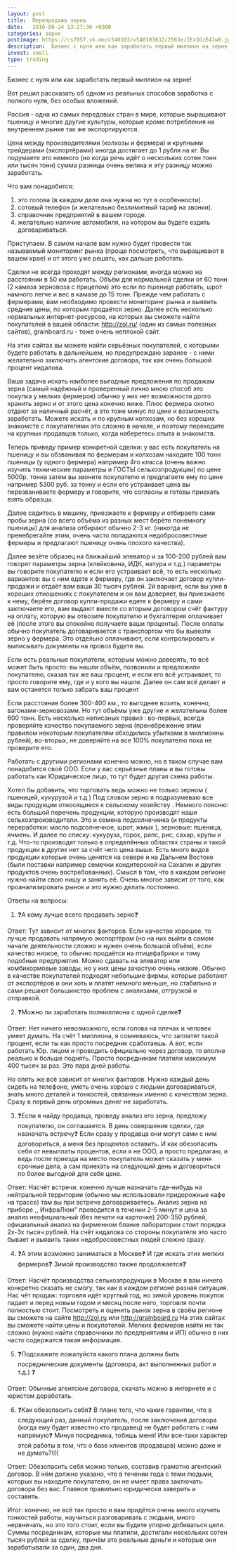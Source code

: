 ```yaml
---
layout: post
title:  Перепродажа зерна
date:   2016-06-24 13:27:36 +0300
categories: зерно
postimage: https://cs7057.vk.me/c540103/v540103632/2563e/IEx3GiE4Jw0.jpg
description:  Бизнес с нуля или как заработать первый миллион на зерне!
invest: small
type: trading
---
```


Бизнес с нуля или как заработать первый миллион на зерне!

Вот решил рассказать об одном из реальных способов заработка с полного нуля, без особых вложений. 

Россия - одна из самых передовых стран в мире, которые выращивают пшеницу и многие другие культуры, которые кроме потребления на внутреннем рынке так же экспортируются. 

Цена между производителями (колхозы и фермера) и крупными трейдерами (экспортёрами) иногда достигает до 1 рубля на кг. Вы подумаете это немного (но когда речь идёт о нескольких сотен тонн или тысяч тонн) сумма разницы очень велика и эту разницу можно заработать.

Что вам понадобится: 
1. это голова (в каждом деле она нужна но тут в особенности). 
2. сотовый телефон (и желательно безлимитный тариф на звонки). 
3. справочник предприятий в вашем городе. 
4. желательно наличие автомобиля, на котором вы будете ездить договариваться.

Приступаем. В самом начале вам нужно будет провести так называемый мониторинг рынка (проще посмотреть, что выращивают в вашем крае) и от этого уже решать, как дальше работать. 

Сделки не всегда проходят между регионами, иногда можно на расстоянии в 50 км работать. Объём для нормальной сделки от 60 тонн (2 камаза зерновоза с прицепом) это если по пшенице работать, шрот намного легче и вес в камазе до 15 тонн. Прежде чем работать с фермерами, вам необходимо провести мониторинг рынка и выявить средние цены, по которым продаётся зерно. Далее есть несколько нормальных интернет-ресурсов, на которых вы сможете найти покупателей в вашей области: http://zol.ru/ (один из самых полезных сайтов), grainboard.ru - тоже очень неплохой сайт.

На этих сайтах вы можете найти серьёзных покупателей, с которыми будете работать в дальнейшем, но предупреждаю заранее - с ними желательно заключать агентские договора, так как очень большой процент кидалова. 

Ваша задача искать наиболее выгодные предложения по продажам зерна (самый надёжный и проверенный лично мною способ это покупка у мелких фермеров) обычно у них нет возможности долго хранить зерно и от этого цена конечно ниже. Плюс фермера охотно отдают за наличный расчёт, а это тоже минус по цене и возможность заработать. Можете искать и по крупным колхозам, но без хороших знакомств с покупателями это сложно в начале, и поэтому переходите на крупных продавцов только, когда наберетесь опыта и знакомств.

Теперь приведу пример конкретной сделки: у вас есть покупатель на пшеницу и вы обзванивая по фермерам и колхозам находите 100 тонн пшеницы (у одного фермера) например 4го класса (очень важно изучить технические параметры и ГОСТЫ сельхозпродукции) по цене 5000р. тонна затем вы звоните покупателю и предлагаете ему по цене например 5300 руб. за тонну и если его устраивает цена вы перезваниваете фермеру и говорите, что согласны и готовы приехать взять образцы. 

Далее садитесь в машину, приезжаете к фермеру и отбираете сами пробы зерна (со всего объёма из разных мест берёте понемногу пшеницы) для анализа отбирают обычно 2-3 кг. (никогда не пренебрегайте этим, очень часто попадаются недобросовестные фермеры и предлагают пшеницу очень плохого качества). 

Далее везёте образец на ближайший элеватор и за 100-200 рублей вам говорят параметры зерна (клейковина, ИДК, натура и т.д.) параметры вы говорите покупателю и если его устраивает всё, то есть несколько вариантов: вы с ним едете к фермеру, где он заключает договор купли-продажи и отдаёт вам ваши 30 тысяч рублей. 2й вариант, если вы уже в хороших отношениях с покупателем и он вам доверяет, вы приезжаете к нему, берёте договор купли-продажи едете к фермеру и сами заключаете его, вам выдают вместе со вторым договором счёт фактуру на оплату, которую вы отвозите покупателю и бухгалтерия оплачивает её (после этого вы спокойно получаете ваши проценты). 
После оплаты обычно покупатель договаривается с транспортом что бы вывезти зерно у фермера. Это отдельно оплачивают, если контролировать и выписывать документы на провоз будете вы.

Если есть реальные покупатели, которым можно доверять, то всё может быть просто: вы нашли объём, позвонили и предложили покупателю, сказав так же ваш процент, и если его всё устраивает, то просто говорите ему, где и у кого вы нашли. Далее он сам всё делает и вам останется только забрать ваш процент

Если расстояние более 300-400 км., то выгоднее возить, конечно, вагонами-зерновозами. Но тут объёмы уже другие и желательны более 600 тонн. 
Есть несколько неписаных правил : во-первых, всегда проверяйте качество покупаемого зерна (пренебрежение этим правилом некоторым покупателям обходились убытками в миллионны рублей), во-вторых, не доверяйте на все 100% покупателю пока не проверите его. 

Работать с другими регионами конечно можно, но в таком случае вам понадобится своё ООО. Если у вас серьёзные планы и вы готовы работать как Юридическое лицо, то тут будет другая схема работы.

Хотел бы добавить, что торговать ведь можно не только зерном ( пшеницей, кукурузой и т.д ) Под словом зерно я подразумеваю все виды продукции относящиеся к сельскому хозяйству . Немного поясню: есть большой перечень продукции, которую производят наши сельхозпроизводители. Это и семена подсолнечника (и продукты переработки: масло подсолнечное, шрот, жмых ), зерновые: пшеница, ячмень. И далее по списку: кукуруза, горох, рапс, рис, сахар, крупы и т.д. Что-то производят только в определённых областях страны и такой продукции в других нет за счёт чего цена выше. Есть много видов продукции которые очень ценятся на севере и на Дальнем Востоке (были поставки например семечки кондитерской на Сахалин и других продуктов очень востребованных). Смысл в том, что в каждом регионе нужно найти свою нишу и занять её. Очень многое зависит от того, как проанализировать рынок и это нужно делать постоянно.

Ответы на вопросы:

1. ❓А кому лучше всего продавать зерно❓

Ответ: Тут зависит от многих факторов. Если качество хорошее, то лучше продавать напрямую экспортёрам (но на них выйти в самом начале деятельности сложно и нужен очень большой объём), если качество низкое, то обычно продаётся на птицефабрики и тому подобные предприятия. Можно сдавать на элеватор или комбикормовые заводы, но у них цены зачастую очень низкие. Обычно в качестве покупателей подходят небольшие фирмы, которые работают от экспортёров и они хоть и платят немного меньше, но стабильно и сами решают большинство проблем с анализами, отгрузкой и отправкой.

2. ❓Можно ли заработать полмиллиона с одной сделке❓

Ответ: Нет ничего невозможного, если голова на плечах и человек умеет думать. На счёт 1 миллиона, я сомневаюсь, что заплатят такой процент, если ты как просто посредник сработаешь. А вот, если работать Юр. лицом и проводить официально через договор, то вполне реально и больше поднять. Просто посредникам платили максимум 400 тысяч за раз. Это пара дней работы.

Но опять же всё зависит от многих факторов. Нужно каждый день сидеть на телефоне, уметь очень хорошо с людьми договариваться, знать много деталей и тонкостей, связанных именно с качеством зерна. Сразу в первый день огромных денег не заработать.

3. ❓Если я найду продавца, проведу анализ его зерна, предложу покупателю, он соглашается. В день совершения сделки, где назначать встречу❓ Если сразу у продавца они могут сами с ним договориться, а меня без процентов оставить. И как обезопасить себя от невыплаты процентов, если я не ООО, а просто предлагаю, и ведь после приезда на место покупатель может сказать у меня срочные дела, а сам приехать на следующий день и договориться по более выгодной для себя цене.

Ответ: Насчёт встречи: конечно лучше назначать где-нибудь на нейтральной территории (обычно мы использовали придорожные кафе на трассе) там вы при встрече договариваетесь. Анализ зерна на приборе ,, ИнфраЛюм" проводится в течении 2-5 минут и цена за анализ неофициальный (без печати на карточке) 200-350 рублей, официальный анализ на фирменном бланке лаборатории стоит порядка 2х-3х тысяч рублей. На счёт кидалова со стороны покупателя это часто бывает и выявить таких недобросовестных людей сложно сразу.

4. ❓А этим возможно заниматься в Москве❓ И где искать этих мелких фермеров❓
Зимой производство также продолжается❓

Ответ: Насчёт производства сельхозпродукции в Москве я вам ничего конкретно сказать не смогу, так как в каждом регионе разная ситуация. 
Нас чёт продаж: торговля идёт круглый год, но зимой уровень покупок падает и перед новым годом и месяц после него, торговля почти полностью стоит. Посмотреть и оценить рынок зерна в своём регионе вы сможете на сайте http://zol.ru или http://grainboard.ru 
На этих сайтах вы сможете найти цены и покупателей. Мелких фермеров найти не так сложно (нужно найти справочники по предприятиям и ИП) обычно в них часто содержатся такая информация.

5. ❓Подскажите пожалуйста какого плана должны быть посреднические документы (договора, акт выполненных работ и т.д.) ❓

Ответ: Обычные агентские договора, скачать можно в интернете и с юристом доработать.

6. ❓Как обезопасить себя❓ В плане того, что какие гарантии, что в следующий раз, данный покупатель, после заключения договора (когда ему будет известно кто продавец) не будет работать с ним напрямую❓ Минуя посредника, тобишь меня! Или все-таки характер этой работы в том, что о базе клиентов (продавцов) можно даже и не думать?(((

Ответ: Обезопасить себя можно только, составив грамотно агентский договор. В нём должно указано, что в течении года с теми людьми, которых вы находите покупателю, он не имеет права заключать договора без вас. Главное правильно юридически заверить и составить.

Итог: конечно, не всё так просто и вам придётся очень много изучить тонкостей работы, научиться разговаривать с людьми, много нервничать, но это того стоит, если вы будете упорно добиваться цели. 
Суммы посредникам, которые мы платили, достигали нескольких сотен тысяч рублей за сделку, причём это реальные деньги и которые они зарабатывали за один, два дня.